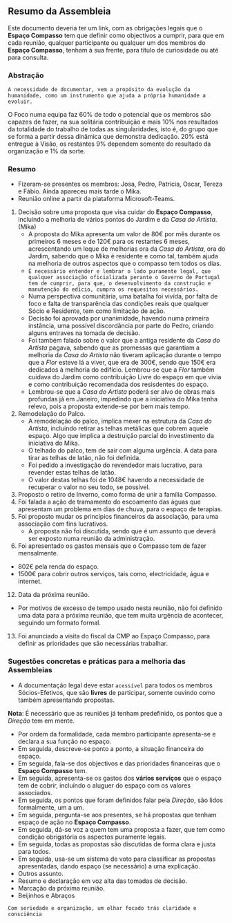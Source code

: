 ## Resumo da Assembleia

Este documento deveria ter um link, com as obrigações legais que o **Espaço Compasso** tem que definir como objectivos a cumprir, para que em cada reunião, qualquer participante ou qualquer um dos membros do **Espaço Compasso**, tenham à sua frente, para título de curiosidade ou até para consulta. 

### Abstração

`A necessidade de documentar, vem a propósito da evolução da humanidade, como um instrumento que ajuda a própria humanidade a evoluir. `

O Foco numa equipa faz 60% de todo o potencial que os membros são capazes de fazer, na sua solitária contribuição e mais 10% nos resultados da totalidade do trabalho de todas as singularidades, isto é, do grupo que se forma a partir dessa dinâmica que demonstra dedicação. 20% está entregue à Visão, os restantes 9% dependem somente do resultado da organização e 1% da sorte. 

### Resumo

- Fizeram-se presentes os membros: Josa, Pedro, Patrícia, Oscar, Tereza e Fábio. Ainda apareceu mais tarde o Mika. 
- Reunião online a partir da plataforma Microsoft-Teams. 

1. Decisão sobre uma proposta que visa cuidar do **Espaço Compasso**, incluíndo a melhoria de vários pontos do Jardim e da *Casa do Artista*. (Mika)
   - A proposta do Mika apresenta um valor de 80€ por mês durante os primeiros 6 meses e de 120€ para os restantes 6 meses, acrescentando um leque de melhorias ora da *Casa do Artista*, ora do Jardim, sabendo que o Mika é residente e como tal, também ajuda na melhoria de outros aspectos que o compasso tem todos os dias. 
   - `É necessário entender e lembrar o lado puramente legal, que qualquer associação oficializada perante o Governo de Portugal tem de cumprir, para que, o desenvolvimento da construção e manutenção do edício, cumpra os requesitos necessários.`
   - Numa perspectiva comunitária, uma batalha foi vivída, por falta de foco e falta de transparência das condições reais que qualquer Sócio e Residente, tem como limitação de ação.
   - Decisão foi aprovada por unanimidade, havendo numa primeira instância, uma possível discordância por parte do Pedro, criando alguns entraves na tomada de decisão.
   - Foi também falado sobre o valor que a antiga residente da *Casa do Artista* pagava, sabendo que as promessas que garantiam a melhoria da *Casa do Artista* não tiveram aplicação durante o tempo que a *Flor* esteve lá a viver, que era de 300€, sendo que 150€ era dedicados à melhoria do edifício. Lembrou-se que a *Flor* também cuidava do Jardim como contribuição Livre do espaço em que vivia e como contribuição recomendada dos resisdentes do espaço.
   - Lembrou-se que a *Casa do Artista* poderá ser alvo de obras mais profundas já em Janeiro, impedindo que a iniciativa do Mika tenha relevo, pois a proposta extende-se por bem mais tempo. 
3. Remodelação do Palco.
   - A remodelação do palco, implica mexer na estrutura da *Casa do Artista*, incluindo retirar as telhas metálicas que cobrem aquele espaço. Algo que implica a destruição parcial do investimento da iniciativa do Mika. 
   - O telhado do palco, tem de sair com alguma urgência. A data para tirar as telhas de latão, não foi definida.
   - Foi pedido a investigação do revendedor mais lucrativo, para revender estas telhas de latão.
   - O valor destas telhas foi de 1048€ havendo a necessidade de recuperar o valor no seu todo, se possível. 
5. Proposto o retiro de Inverno, como forma de unir a família Compasso.
6. Foi falada a ação de tramamento do escoamento das águas que apresentam um problema em dias de chuva, para o espaço de terapias. 
9. Foi proposto mudar os princípios financeiros da associação, para uma associação com fins lucrativos.
   - A proposta não foi discutida, sendo que é um assunto que deverá ser exposto numa reunião da administração. 
11. Foi apresentado os gastos mensais que o Compasso tem de fazer mensalmente. 
   - 802€ pela renda do espaço.
   - 1500€ para cobrir outros serviços, tais como, electricidade, água e internet. 
12. Data da próxima reunião.
   - Por motivos de excesso de tempo usado nesta reunião, não foi definido uma data para a próxima reunião, que tem muita urgência de acontecer, seguindo um formato formal.
13. Foi anunciado a visita do fiscal da CMP ao Espaço Compasso, para definir as prioridades que são necessárias trabalhar. 

### Sugestões concretas e práticas para a melhoria das Assembleias

- A documentação legal deve estar `acessível` para todos os membros Sócios-Efetivos, que são **livres** de participar, somente ouvindo como também apresentando propostas. 

**Nota**: É necessário que as reuniões já tenham predefinido, os pontos que a *Direção* tem em mente. 

- Por ordem da formalidade, cada membro participante apresenta-se e declara a sua função no espaço.
- Em seguida, descreve-se ponto a ponto, a situação financeira do espaço.
- Em seguida, fala-se dos objectivos e das prioridades financeiras que o **Espaço Compasso** tem.
- Em seguida, apresenta-se os gastos dos **vários serviços** que o espaço tem de cobrir, incluíndo o aluguer do espaço com os valores associados. 
- Em seguida, os pontos que foram definidos falar pela *Direção*, são lidos formalmente, um a um.
- Em seguida, pergunta-se aos presentes, se há propostas que tenham espaço de ação no **Espaço Compasso**.
- Em seguida, dá-se voz a quem tem uma proposta a fazer, que tem como condição obrigatória os aspectos puramente legais.
- Em seguida, todas as propostas são discutidas de forma clara e justa para todos.
- Em seguida, usa-se um sistema de voto para classificar as propostas apresentadas, dando espaço (se necessário) a uma explicação.
- Outros assunto.
- Resumo e declaração em voz alta das tomadas de decisão.
- Marcação da próxima reunião.
- Beijinhos e Abraços

`Com seriedade e organização, um olhar focado trás claridade e consciência`


   
